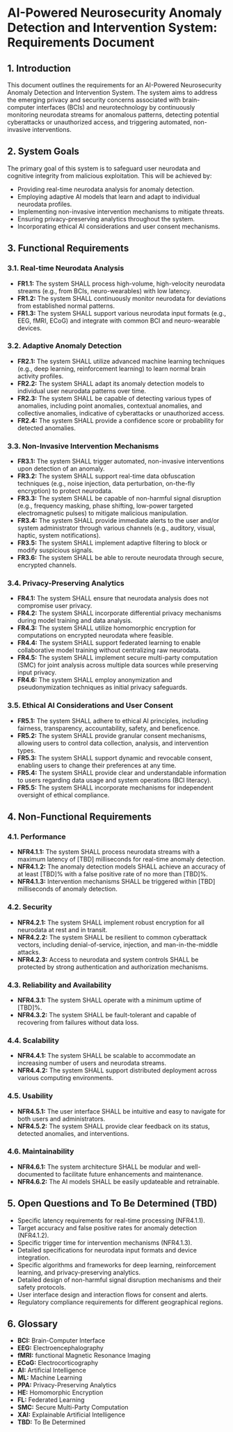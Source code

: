 # AI-Powered Neurosecurity Anomaly Detection and Intervention System: Requirements Document

## 1. Introduction

This document outlines the requirements for an AI-Powered Neurosecurity Anomaly Detection and Intervention System. The system aims to address the emerging privacy and security concerns associated with brain-computer interfaces (BCIs) and neurotechnology by continuously monitoring neurodata streams for anomalous patterns, detecting potential cyberattacks or unauthorized access, and triggering automated, non-invasive interventions.

## 2. System Goals

The primary goal of this system is to safeguard user neurodata and cognitive integrity from malicious exploitation. This will be achieved by:

*   Providing real-time neurodata analysis for anomaly detection.
*   Employing adaptive AI models that learn and adapt to individual neurodata profiles.
*   Implementing non-invasive intervention mechanisms to mitigate threats.
*   Ensuring privacy-preserving analytics throughout the system.
*   Incorporating ethical AI considerations and user consent mechanisms.

## 3. Functional Requirements

### 3.1. Real-time Neurodata Analysis

*   **FR1.1:** The system SHALL process high-volume, high-velocity neurodata streams (e.g., from BCIs, neuro-wearables) with low latency.
*   **FR1.2:** The system SHALL continuously monitor neurodata for deviations from established normal patterns.
*   **FR1.3:** The system SHALL support various neurodata input formats (e.g., EEG, fMRI, ECoG) and integrate with common BCI and neuro-wearable devices.

### 3.2. Adaptive Anomaly Detection

*   **FR2.1:** The system SHALL utilize advanced machine learning techniques (e.g., deep learning, reinforcement learning) to learn normal brain activity profiles.
*   **FR2.2:** The system SHALL adapt its anomaly detection models to individual user neurodata patterns over time.
*   **FR2.3:** The system SHALL be capable of detecting various types of anomalies, including point anomalies, contextual anomalies, and collective anomalies, indicative of cyberattacks or unauthorized access.
*   **FR2.4:** The system SHALL provide a confidence score or probability for detected anomalies.

### 3.3. Non-Invasive Intervention Mechanisms

*   **FR3.1:** The system SHALL trigger automated, non-invasive interventions upon detection of an anomaly.
*   **FR3.2:** The system SHALL support real-time data obfuscation techniques (e.g., noise injection, data perturbation, on-the-fly encryption) to protect neurodata.
*   **FR3.3:** The system SHALL be capable of non-harmful signal disruption (e.g., frequency masking, phase shifting, low-power targeted electromagnetic pulses) to mitigate malicious manipulation.
*   **FR3.4:** The system SHALL provide immediate alerts to the user and/or system administrator through various channels (e.g., auditory, visual, haptic, system notifications).
*   **FR3.5:** The system SHALL implement adaptive filtering to block or modify suspicious signals.
*   **FR3.6:** The system SHALL be able to reroute neurodata through secure, encrypted channels.

### 3.4. Privacy-Preserving Analytics

*   **FR4.1:** The system SHALL ensure that neurodata analysis does not compromise user privacy.
*   **FR4.2:** The system SHALL incorporate differential privacy mechanisms during model training and data analysis.
*   **FR4.3:** The system SHALL utilize homomorphic encryption for computations on encrypted neurodata where feasible.
*   **FR4.4:** The system SHALL support federated learning to enable collaborative model training without centralizing raw neurodata.
*   **FR4.5:** The system SHALL implement secure multi-party computation (SMC) for joint analysis across multiple data sources while preserving input privacy.
*   **FR4.6:** The system SHALL employ anonymization and pseudonymization techniques as initial privacy safeguards.

### 3.5. Ethical AI Considerations and User Consent

*   **FR5.1:** The system SHALL adhere to ethical AI principles, including fairness, transparency, accountability, safety, and beneficence.
*   **FR5.2:** The system SHALL provide granular consent mechanisms, allowing users to control data collection, analysis, and intervention types.
*   **FR5.3:** The system SHALL support dynamic and revocable consent, enabling users to change their preferences at any time.
*   **FR5.4:** The system SHALL provide clear and understandable information to users regarding data usage and system operations (BCI literacy).
*   **FR5.5:** The system SHALL incorporate mechanisms for independent oversight of ethical compliance.

## 4. Non-Functional Requirements

### 4.1. Performance

*   **NFR4.1.1:** The system SHALL process neurodata streams with a maximum latency of [TBD] milliseconds for real-time anomaly detection.
*   **NFR4.1.2:** The anomaly detection models SHALL achieve an accuracy of at least [TBD]% with a false positive rate of no more than [TBD]%.
*   **NFR4.1.3:** Intervention mechanisms SHALL be triggered within [TBD] milliseconds of anomaly detection.

### 4.2. Security

*   **NFR4.2.1:** The system SHALL implement robust encryption for all neurodata at rest and in transit.
*   **NFR4.2.2:** The system SHALL be resilient to common cyberattack vectors, including denial-of-service, injection, and man-in-the-middle attacks.
*   **NFR4.2.3:** Access to neurodata and system controls SHALL be protected by strong authentication and authorization mechanisms.

### 4.3. Reliability and Availability

*   **NFR4.3.1:** The system SHALL operate with a minimum uptime of [TBD]%.
*   **NFR4.3.2:** The system SHALL be fault-tolerant and capable of recovering from failures without data loss.

### 4.4. Scalability

*   **NFR4.4.1:** The system SHALL be scalable to accommodate an increasing number of users and neurodata streams.
*   **NFR4.4.2:** The system SHALL support distributed deployment across various computing environments.

### 4.5. Usability

*   **NFR4.5.1:** The user interface SHALL be intuitive and easy to navigate for both users and administrators.
*   **NFR4.5.2:** The system SHALL provide clear feedback on its status, detected anomalies, and interventions.

### 4.6. Maintainability

*   **NFR4.6.1:** The system architecture SHALL be modular and well-documented to facilitate future enhancements and maintenance.
*   **NFR4.6.2:** The AI models SHALL be easily updateable and retrainable.

## 5. Open Questions and To Be Determined (TBD)

*   Specific latency requirements for real-time processing (NFR4.1.1).
*   Target accuracy and false positive rates for anomaly detection (NFR4.1.2).
*   Specific trigger time for intervention mechanisms (NFR4.1.3).
*   Detailed specifications for neurodata input formats and device integration.
*   Specific algorithms and frameworks for deep learning, reinforcement learning, and privacy-preserving analytics.
*   Detailed design of non-harmful signal disruption mechanisms and their safety protocols.
*   User interface design and interaction flows for consent and alerts.
*   Regulatory compliance requirements for different geographical regions.

## 6. Glossary

*   **BCI:** Brain-Computer Interface
*   **EEG:** Electroencephalography
*   **fMRI:** functional Magnetic Resonance Imaging
*   **ECoG:** Electrocorticography
*   **AI:** Artificial Intelligence
*   **ML:** Machine Learning
*   **PPA:** Privacy-Preserving Analytics
*   **HE:** Homomorphic Encryption
*   **FL:** Federated Learning
*   **SMC:** Secure Multi-Party Computation
*   **XAI:** Explainable Artificial Intelligence
*   **TBD:** To Be Determined

